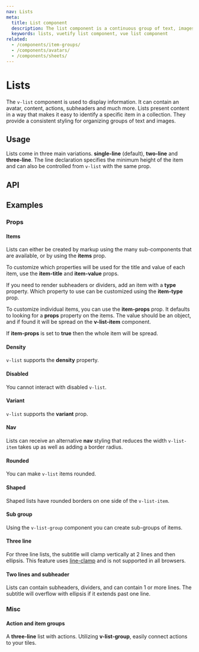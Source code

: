 ```yaml
---
nav: Lists
meta:
  title: List component
  description: The list component is a continuous group of text, images and icons that may contain primary or supplemental actions.
  keywords: lists, vuetify list component, vue list component
related:
  - /components/item-groups/
  - /components/avatars/
  - /components/sheets/
---
```


# Lists

The `v-list` component is used to display information. It can contain an avatar, content, actions, subheaders and much more. Lists present content in a way that makes it easy to identify a specific item in a collection. They provide a consistent styling for organizing groups of text and images.

<entry />

## Usage

Lists come in three main variations. **single-line** (default), **two-line** and **three-line**. The line declaration specifies the minimum height of the item and can also be controlled from `v-list` with the same prop.

<usage name="v-list" />

## API

<api-inline />

## Examples

### Props

#### Items

Lists can either be created by markup using the many sub-components that are available, or by using the **items** prop.

<example file="v-list/prop-items" />

To customize which properties will be used for the title and value of each item, use the **item-title** and **item-value** props.

<example file="v-list/prop-items-custom" />

If you need to render subheaders or dividers, add an item with a **type** property. Which property to use can be customized using the **item-type** prop.

<example file="v-list/prop-items-type" />

To customize individual items, you can use the **item-props** prop. It defaults to looking for a **props** property on the items. The value should be an object, and if found it will be spread on the **v-list-item** component.

If **item-props** is set to **true** then the whole item will be spread.

<example file="v-list/prop-items-prop" />

#### Density

`v-list` supports the **density** property.

<example file="v-list/prop-density" />

<promoted slug="vuetify-lux-admin-pro" />

#### Disabled

You cannot interact with disabled `v-list`.

<example file="v-list/prop-disabled" />

#### Variant

`v-list` supports the **variant** prop.

<example file="v-list/prop-variant" />

#### Nav

Lists can receive an alternative **nav** styling that reduces the width `v-list-item` takes up as well as adding a border radius.

<example file="v-list/prop-nav" />

#### Rounded

You can make `v-list` items rounded.

<example file="v-list/prop-rounded" />

#### Shaped

Shaped lists have rounded borders on one side of the `v-list-item`.

<example file="v-list/prop-shaped" />

#### Sub group

Using the `v-list-group` component you can create sub-groups of items.

<example file="v-list/prop-sub-group" />

#### Three line

For three line lists, the subtitle will clamp vertically at 2 lines and then ellipsis. This feature uses [line-clamp](https://developer.mozilla.org/en-US/docs/Web/CSS/-webkit-line-clamp) and is not supported in all browsers.

<example file="v-list/prop-three-line" />

#### Two lines and subheader

Lists can contain subheaders, dividers, and can contain 1 or more lines. The subtitle will overflow with ellipsis if it extends past one line.

<example file="v-list/prop-two-line-and-subheader" />

### Misc

#### Action and item groups

A **three-line** list with actions. Utilizing **v-list-group**, easily connect actions to your tiles.

<example file="v-list/misc-action-and-item-groups" />
